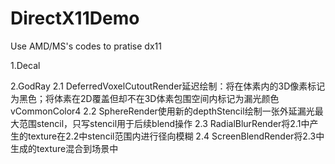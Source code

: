 # DirectX11Demo
Use AMD/MS's codes to pratise dx11 



1.Decal

2.GodRay
	2.1 DeferredVoxelCutoutRender延迟绘制：将在体素内的3D像素标记为黑色；将体素在2D覆盖但却不在3D体素包围空间内标记为漏光颜色vCommonColor4
	2.2 SphereRender使用新的depthStencil绘制一张外延漏光最大范围stencil，只写stencil用于后续blend操作
	2.3 RadialBlurRender将2.1中产生的texture在2.2中stencil范围内进行径向模糊
	2.4 ScreenBlendRender将2.3中生成的texture混合到场景中

